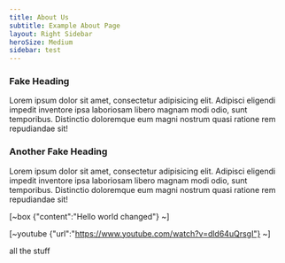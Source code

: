 ```yaml
---
title: About Us
subtitle: Example About Page
layout: Right Sidebar
heroSize: Medium
sidebar: test
---
```

### Fake Heading

Lorem ipsum dolor sit amet, consectetur adipisicing elit. Adipisci eligendi impedit inventore ipsa laboriosam libero magnam modi odio, sunt temporibus. Distinctio doloremque eum magni nostrum quasi ratione rem repudiandae sit!

### Another Fake Heading

Lorem ipsum dolor sit amet, consectetur adipisicing elit. Adipisci eligendi impedit inventore ipsa laboriosam libero magnam modi odio, sunt temporibus. Distinctio doloremque eum magni nostrum quasi ratione rem repudiandae sit!

[~box {"content":"Hello world changed"} ~]

[~youtube {"url":"https://www.youtube.com/watch?v=dld64uQrsgI"} ~]

all the stuff
